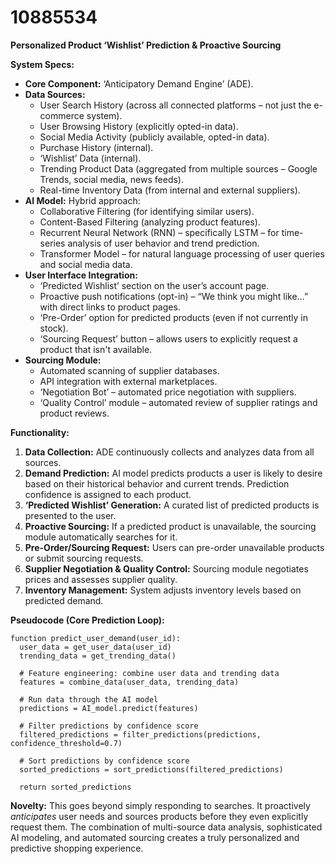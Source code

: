 # 10885534

**Personalized Product ‘Wishlist’ Prediction & Proactive Sourcing**

**System Specs:**

*   **Core Component:** ‘Anticipatory Demand Engine’ (ADE).
*   **Data Sources:**
    *   User Search History (across all connected platforms – not just the e-commerce system).
    *   User Browsing History (explicitly opted-in data).
    *   Social Media Activity (publicly available, opted-in data).
    *   Purchase History (internal).
    *   ‘Wishlist’ Data (internal).
    *   Trending Product Data (aggregated from multiple sources – Google Trends, social media, news feeds).
    *   Real-time Inventory Data (from internal and external suppliers).
*   **AI Model:** Hybrid approach:
    *   Collaborative Filtering (for identifying similar users).
    *   Content-Based Filtering (analyzing product features).
    *   Recurrent Neural Network (RNN) – specifically LSTM – for time-series analysis of user behavior and trend prediction.
    *   Transformer Model – for natural language processing of user queries and social media data.
*   **User Interface Integration:**
    *   ‘Predicted Wishlist’ section on the user’s account page.
    *   Proactive push notifications (opt-in) – “We think you might like…” with direct links to product pages.
    *   ‘Pre-Order’ option for predicted products (even if not currently in stock).
    *   ‘Sourcing Request’ button – allows users to explicitly request a product that isn't available.
*   **Sourcing Module:**
    *   Automated scanning of supplier databases.
    *   API integration with external marketplaces.
    *   ‘Negotiation Bot’ – automated price negotiation with suppliers.
    *   ‘Quality Control’ module – automated review of supplier ratings and product reviews.

**Functionality:**

1.  **Data Collection:** ADE continuously collects and analyzes data from all sources.
2.  **Demand Prediction:** AI model predicts products a user is likely to desire based on their historical behavior and current trends. Prediction confidence is assigned to each product.
3.  **‘Predicted Wishlist’ Generation:** A curated list of predicted products is presented to the user.
4.  **Proactive Sourcing:** If a predicted product is unavailable, the sourcing module automatically searches for it.
5.  **Pre-Order/Sourcing Request:** Users can pre-order unavailable products or submit sourcing requests.
6.  **Supplier Negotiation & Quality Control:** Sourcing module negotiates prices and assesses supplier quality.
7.  **Inventory Management:** System adjusts inventory levels based on predicted demand.

**Pseudocode (Core Prediction Loop):**

```
function predict_user_demand(user_id):
  user_data = get_user_data(user_id)
  trending_data = get_trending_data()
  
  # Feature engineering: combine user data and trending data
  features = combine_data(user_data, trending_data)
  
  # Run data through the AI model
  predictions = AI_model.predict(features)
  
  # Filter predictions by confidence score
  filtered_predictions = filter_predictions(predictions, confidence_threshold=0.7)
  
  # Sort predictions by confidence score
  sorted_predictions = sort_predictions(filtered_predictions)
  
  return sorted_predictions
```

**Novelty:** This goes beyond simply responding to searches. It proactively *anticipates* user needs and sources products before they even explicitly request them. The combination of multi-source data analysis, sophisticated AI modeling, and automated sourcing creates a truly personalized and predictive shopping experience.
